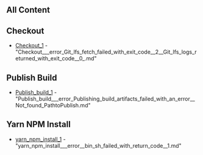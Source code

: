 ## All Content

[Checkout_1]: https://tdevere.github.io/AppCenterBuildLog/Checkout___error_Git_lfs_fetch_failed_with_exit_code__2__Git_lfs_logs_returned_with_exit_code__0_.html "Checkout___error_Git_lfs_fetch_failed_with_exit_code__2__Git_lfs_logs_returned_with_exit_code__0_.md"

[yarn_npm_install_1]: https://tdevere.github.io/AppCenterBuildLog/yarn_npm_install___error__bin_sh_failed_with_return_code__1.html "yarn_npm_install___error__bin_sh_failed_with_return_code__1.md"

[Publish_build_1]: Publish_build___error_Publishing_build_artifacts_failed_with_an_error__Not_found_PathtoPublish.html "Publish_build___error_Publishing_build_artifacts_failed_with_an_error__Not_found_PathtoPublish.md"

## Checkout
* [Checkout_1] - "Checkout___error_Git_lfs_fetch_failed_with_exit_code__2__Git_lfs_logs_returned_with_exit_code__0_.md"

## Publish Build
* [Publish_build_1] - "Publish_build___error_Publishing_build_artifacts_failed_with_an_error__Not_found_PathtoPublish.md"

## Yarn NPM Install
* [yarn_npm_install_1] - "yarn_npm_install___error__bin_sh_failed_with_return_code__1.md"
